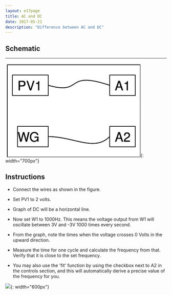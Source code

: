 ```yaml
---
layout: e17page
title: AC and DC
date: 2017-05-21
description: "Difference between AC and DC"
---
```

## Schematic
___
![](images/schematics/ac-dc.png){: width="700px"}

## Instructions

- Connect the wires  as shown in the figure.

- Set PV1 to 2 volts. 

- Graph of DC will be a horizontal line.

- Now set W1 to 1000Hz. This means the voltage output from W1 will oscillate between 3V and -3V 1000 times every second.

- From the graph, note the times when the voltage crosses 0 Volts in the upward direction.

- Measure the time for one cycle and calculate the frequency from that. Verify that it is close to the set frequency.
 
- You may also use the 'fit' function by using the checkbox next to A2 in the controls section, and this will automatically derive a precise value of the frequency for you.
 

![](images/photographs/ac-dc.jpg){: width="600px"}



